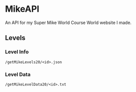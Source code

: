 # MikeAPI
An API for my Super Mike World Course World website I made.
## Levels
### Level Info
`/getMikeLevels20/<id>.json`
### Level Data
`/getMikeLevelData20/<id>.txt`
